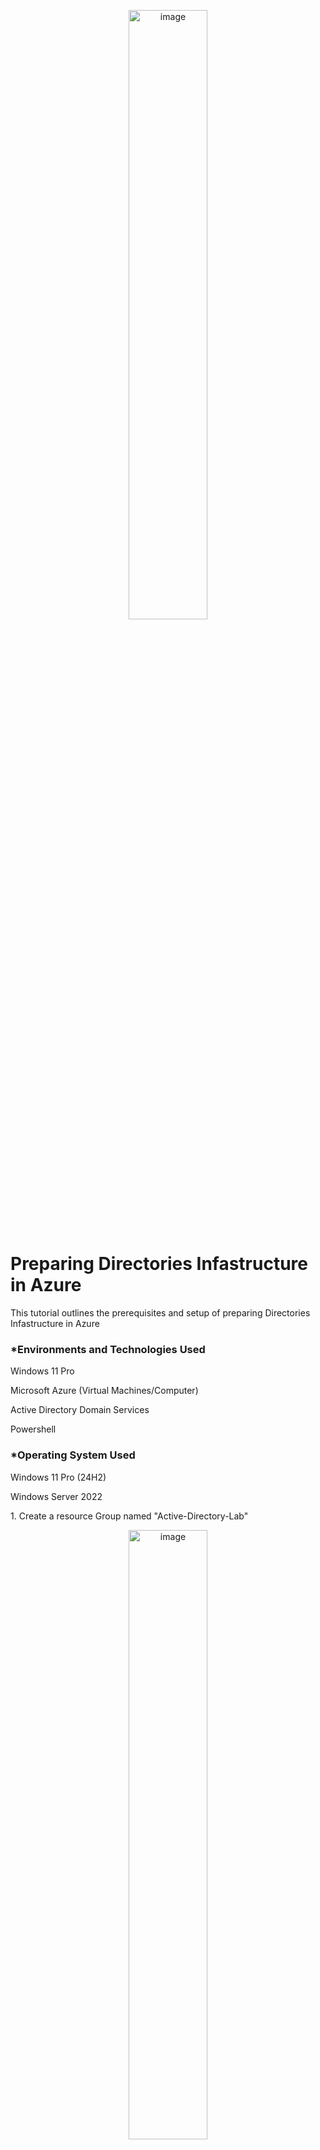 <p align="center"><img src="https://i.imgur.com/dXRfWvO.png height="50%" width="50%" alt="image"/>
<h1>Preparing Directories Infastructure in Azure</h1>
<p>This tutorial outlines the prerequisites and setup of preparing Directories Infastructure in Azure</p>

<h3>*Environments and Technologies Used</h3>
<p>Windows 11 Pro</p>
<p>Microsoft Azure (Virtual Machines/Computer)</p>
<p>Active Directory Domain Services</p>
<p>Powershell</p>

<h3>*Operating System Used</h3>
<p>Windows 11 Pro (24H2)</p>
<p>Windows Server 2022</p>


<p>1. Create a resource Group named "Active-Directory-Lab"</p>
<p align="center"><img src="https://i.imgur.com/EGS9GSh.png> height="50%" width="50%" alt="image"/>

<p>2. Create a Virtual Network. Set the resource group to Active-Directory-Lab. Name the Virtual Network "Active-Directory-VNet" and set it to your region. Then we can review and create.</p> <p align="center"><img src="https://i.imgur.com/rK1k14D.png> height="50%" width="50%" alt="image"/>

<p>3. Create a Domain Controller VM (Windows Server 2022) named "DC-1" When creating the Virtual machine for the resource we will be using "Active-Directory-Lab". Name the VM "DC-1" and set your region as the same in your your Virtual Network. For the image set it to Windows Server 2022 Datacenter: Azure Edition - x64 Gen2. For the size choose any option with two CPU's. After that we will set a username and password. Check both licensing boxes. Lastly, click next untili you land on the Networking page.    </p> 
<p align="left "><img src="https://i.imgur.com/mEfqan0.png" height="50%" width="50%" alt="image"/> <p align=" right "><img src="https://i.imgur.com/cfVkgvL.png height="50%" width="50%" alt="image"/>
 
<p>4. Set the Virtual network to "Active-Directory-VNet then review and create. </p>
<p align="center"><img src="https://i.imgur.com/1uesmdm.png" height="50%" width="50%" alt="image"/>

<p>5.Create another VM named "Client-1" When creating the Virtual machine for the resource we will be using "Active-Directory-Lab". Name the VM "DC-1" and set your region as the same in your your Virtual Network. For the image set it to Windows 11 Pro version 24H2 - x64 Gen2
 For the size choose any option with two CPU's. After that we will set a username and password. Check both licensing boxes. Lastly review and create.</p> <p align="center"><img src="https://i.imgur.com/bISQ2Al.png" height="50%" width="50%" alt="image"/>

<p>6.Go to Virutal Machines, set Domain Controller's NIC Private IP address to be static.To do this click on "DC-1">Go to Network Settings>Click Newtork interface / IP configuration>Go to ipconfig1>Set Private IP address settings to static and save.</p>  <p align="left"><img src="https://i.imgur.com/n3KFWkW.png" height="50%" width="50%" alt="image"/> <p align=" right "><img src="https://i.imgur.com/IlQbOxs.png height="50%" width="50%" alt="image"/>

<p>7. Go To Virtual Machines>Copy "DC-1" public adress</p> <p align="center"><img src="https://i.imgur.com/8l253TK.png  height="50%" width="50%" alt="image"/>

<p>8. For Mac user go to Microsoft Remote Desktop and for Window users go to remote desktop and sign in. <p align="center"><img src="https://i.imgur.com/pfnLsIm.png" height="50%" width="50%" alt="image"/></p> 

<p>9. Once inside the Domain Controller right click the start menu>click "run">Type "WF.MSC">Click "Windows Defender Firewall Properties">Firewall State:Turn Off and apply.(This is step is only needed for practice purposes this is not a good idea in the work enviroment) </p <p align="center"><img src="https://i.imgur.com/z71bTbv.png" height="50%" width="50%" alt="image"/></p> 

<p>10.Go back to Azure on your main device and copy the Private IP Address of "DC-1"</p>

<p>11. Go to"Client-1">Network settings>Click on your Network interface/IP configuration(Client-1286)>DNS serversCustom and paste the IP adress of "DC-1"and save.</p> </p <p align="center"><img src="https://i.imgur.com/4f99lHP.png" height="50%" width="50%" alt="image"/></p> 

<p>12. Reload IIS (Open IIS, Stop and Start the server), Then Go to sites > Default > osTicketOn the right, click “Browse *:80”</p>

<p>13. Note that some extensions are not enabled, Go back to IIS, sites > Default > osTicket
<p>Double-click PHP Manager</p>
<p>Click “Enable or disable an extension”</p>
<p>Enable: php_imap.dll</p>
<p>Enable: php_intl.dll</p>
<p>Enable: php_opcache.dll</p>
<p>Refresh the osTicket site in your browser, observe the changes</p>
</p>

<p>14. Rename: ost-config.php - From: C:\inetpub\wwwroot\osTicket\include\ost-sampleconfig.php > To: C:\inetpub\wwwroot\osTicket\include\ost-config.php</p>

<p>15. Assign Permissions: ost-config.php, Disable inheritance > Remove All. then add New Permissions > Everyone > All</p>

<p>16. Continue Setting up osTicket in the browser (click Continue). Name: Helpdesk. Default email (receives email from customers)</p>

<p>17. From the “osTicket-Installation-Files” folder, install HeidiSQL. Open Heidi SQL. Then Create a new session, Input username and password: root/root. Then connect to the session and Create a database called “osTicket”</p>
<p align="center"><img src="https://i.imgur.com/i6DxKzM.png" height="50%" width="50%" alt="image"/>

<p>18. Continue Setting up osTicket in the browser
<p>MySQL Database: osTicket</p>
<p>MySQL Username: root</p>
<p>MySQL Password: root</p>
<p>Click “Install Now!”</p>
</p>

<p>19. Congratulations, hopefully it is installed with no errors!
Browse to your help desk login page: <i> http://localhost/osTicket/scp/login.php </i></p>
<p align="center"><img src="https://i.imgur.com/u6LDs8K.png" height="50%" width="50%" alt="image"/>

<p>20. End Users osTicket URL: <i>http://localhost/osTicket/<i/> </p>
<p align="center"><img src="https://i.imgur.com/dGWkdFJ.png" height="50%" width="50%" alt="image"/>

<h4>N.B: - Clean up - Delete: C:\inetpub\wwwroot\osTicket\setup. Also set Permissions to “Read” only: C:\inetpub\wwwroot\osTicket\include\ost-config.php</h4>

